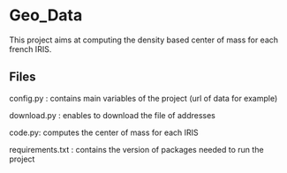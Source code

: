 # Geo_Data

This project aims at computing the density based center of mass for each french IRIS.

## Files
config.py : contains main variables of the project (url of data for example)

download.py : enables to download the file of addresses

code.py: computes the center of mass for each IRIS

requirements.txt : contains the version of packages needed to run the project
